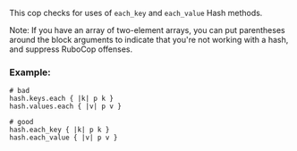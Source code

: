 This cop checks for uses of `each_key` and `each_value` Hash methods.

Note: If you have an array of two-element arrays, you can put
    parentheses around the block arguments to indicate that you're not
    working with a hash, and suppress RuboCop offenses.

### Example:
    # bad
    hash.keys.each { |k| p k }
    hash.values.each { |v| p v }

    # good
    hash.each_key { |k| p k }
    hash.each_value { |v| p v }